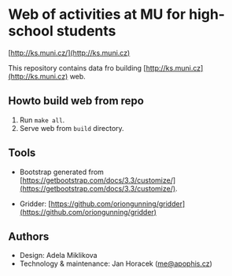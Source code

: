 # Web of activities at MU for high-school students

[http://ks.muni.cz/](http://ks.muni.cz)

This repository contains data fro building
[http://ks.muni.cz](http://ks.muni.cz) web.

## Howto build web from repo

 1. Run `make all`.
 2. Serve web from `build` directory.

## Tools

 * Bootstrap generated from
   [https://getbootstrap.com/docs/3.3/customize/](https://getbootstrap.com/docs/3.3/customize/).

 * Gridder:
   [https://github.com/oriongunning/gridder](https://github.com/oriongunning/gridder)

## Authors

 * Design: Adela Miklikova
 * Technology & maintenance: Jan Horacek ([me@apophis.cz](mailto:me@apophis.cz))
